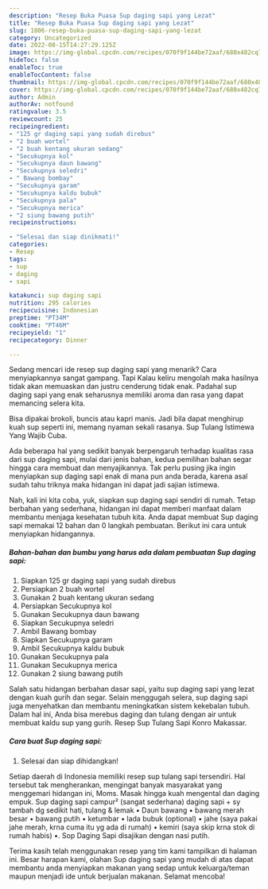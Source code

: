 ```yaml
---
description: "Resep Buka Puasa Sup daging sapi yang Lezat"
title: "Resep Buka Puasa Sup daging sapi yang Lezat"
slug: 1806-resep-buka-puasa-sup-daging-sapi-yang-lezat
category: Uncategorized
date: 2022-08-15T14:27:29.125Z
image: https://img-global.cpcdn.com/recipes/070f9f144be72aaf/680x482cq70/sup-daging-sapi-foto-resep-utama.jpg
hideToc: false
enableToc: true
enableTocContent: false
thumbnail: https://img-global.cpcdn.com/recipes/070f9f144be72aaf/680x482cq70/sup-daging-sapi-foto-resep-utama.jpg
cover: https://img-global.cpcdn.com/recipes/070f9f144be72aaf/680x482cq70/sup-daging-sapi-foto-resep-utama.jpg
author: Admin
authorAv: notfound
ratingvalue: 3.5
reviewcount: 25
recipeingredient:
- "125 gr daging sapi yang sudah direbus"
- "2 buah wortel"
- "2 buah kentang ukuran sedang"
- "Secukupnya kol"
- "Secukupnya daun bawang"
- "Secukupnya seledri"
- " Bawang bombay"
- "Secukupnya garam"
- "Secukupnya kaldu bubuk"
- "Secukupnya pala"
- "Secukupnya merica"
- "2 siung bawang putih"
recipeinstructions:

- "Selesai dan siap dinikmati!"
categories:
- Resep
tags:
- sup
- daging
- sapi

katakunci: sup daging sapi 
nutrition: 295 calories
recipecuisine: Indonesian
preptime: "PT34M"
cooktime: "PT46M"
recipeyield: "1"
recipecategory: Dinner

---
```



Sedang mencari ide resep sup daging sapi yang menarik? Cara menyiapkannya sangat gampang. Tapi Kalau keliru mengolah maka hasilnya tidak akan memuaskan dan justru cenderung tidak enak. Padahal sup daging sapi yang enak seharusnya memiliki aroma dan rasa yang dapat memancing selera kita.


Bisa dipakai brokoli, buncis atau kapri manis. Jadi bila dapat menghirup kuah sup seperti ini, memang nyaman sekali rasanya. Sup Tulang Istimewa Yang Wajib Cuba.

Ada beberapa hal yang sedikit banyak berpengaruh terhadap kualitas rasa dari sup daging sapi, mulai dari jenis bahan, kedua pemilihan bahan segar hingga cara membuat dan menyajikannya. Tak perlu pusing jika ingin menyiapkan sup daging sapi enak di mana pun anda berada, karena asal sudah tahu triknya maka hidangan ini dapat jadi sajian istimewa.


Nah, kali ini kita coba, yuk, siapkan sup daging sapi sendiri di rumah. Tetap berbahan yang sederhana, hidangan ini dapat memberi manfaat dalam membantu menjaga kesehatan tubuh kita. Anda dapat membuat Sup daging sapi memakai 12 bahan dan 0 langkah pembuatan. Berikut ini cara untuk menyiapkan hidangannya.

<!--inarticleads1-->

##### Bahan-bahan dan bumbu yang harus ada dalam pembuatan Sup daging sapi:

1. Siapkan 125 gr daging sapi yang sudah direbus
1. Persiapkan 2 buah wortel
1. Gunakan 2 buah kentang ukuran sedang
1. Persiapkan Secukupnya kol
1. Gunakan Secukupnya daun bawang
1. Siapkan Secukupnya seledri
1. Ambil  Bawang bombay
1. Siapkan Secukupnya garam
1. Ambil Secukupnya kaldu bubuk
1. Gunakan Secukupnya pala
1. Gunakan Secukupnya merica
1. Gunakan 2 siung bawang putih


Salah satu hidangan berbahan dasar sapi, yaitu sup daging sapi yang lezat dengan kuah gurih dan segar. Selain menggugah selera, sup daging sapi juga menyehatkan dan membantu meningkatkan sistem kekebalan tubuh. Dalam hal ini, Anda bisa merebus daging dan tulang dengan air untuk membuat kaldu sup yang gurih. Resep Sup Tulang Sapi Konro Makassar. 

<!--inarticleads2-->

##### Cara buat Sup daging sapi:


1. Selesai dan siap dihidangkan!

Setiap daerah di Indonesia memiliki resep sup tulang sapi tersendiri. Hal tersebut tak mengherankan, mengingat banyak masyarakat yang menggemari hidangan ini, Moms. Masak hingga kuah mengental dan daging empuk. Sup daging sapi campur² (sangat sederhana) daging sapi + sy tambah dg sedikit hati, tulang &amp; lemak • Daun bawang • bawang merah besar • bawang putih • ketumbar • lada bubuk (optional) • jahe (saya pakai jahe merah, krna cuma itu yg ada di rumah) • kemiri (saya skip krna stok di rumah habis) •. Sop Daging Sapi disajikan dengan nasi putih. 

Terima kasih telah menggunakan resep yang tim kami tampilkan di halaman ini. Besar harapan kami, olahan Sup daging sapi yang mudah di atas dapat membantu anda menyiapkan makanan yang sedap untuk keluarga/teman maupun menjadi ide untuk berjualan makanan. Selamat mencoba!

